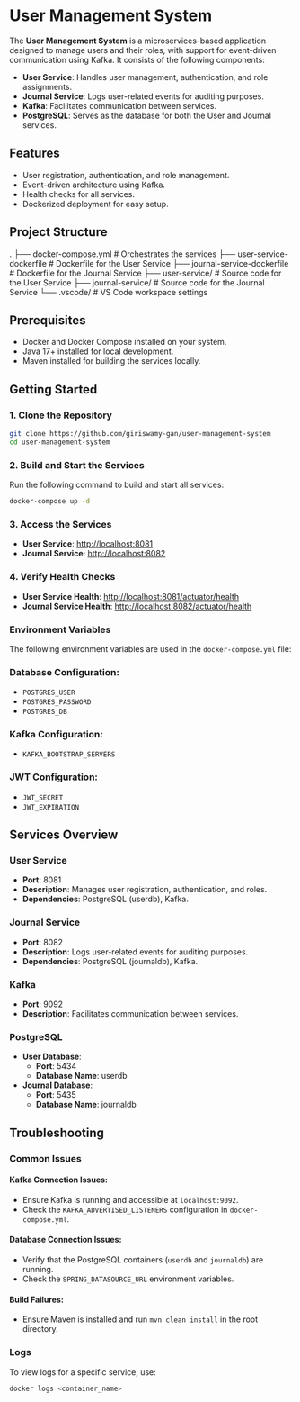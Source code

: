 # User Management System

The **User Management System** is a microservices-based application designed to manage users and their roles, with support for event-driven communication using Kafka. It consists of the following components:

- **User Service**: Handles user management, authentication, and role assignments.
- **Journal Service**: Logs user-related events for auditing purposes.
- **Kafka**: Facilitates communication between services.
- **PostgreSQL**: Serves as the database for both the User and Journal services.

## Features

- User registration, authentication, and role management.
- Event-driven architecture using Kafka.
- Health checks for all services.
- Dockerized deployment for easy setup.

## Project Structure
. ├── docker-compose.yml # Orchestrates the services ├── user-service-dockerfile # Dockerfile for the User Service ├── journal-service-dockerfile # Dockerfile for the Journal Service ├── user-service/ # Source code for the User Service ├── journal-service/ # Source code for the Journal Service └── .vscode/ # VS Code workspace settings

## Prerequisites

- Docker and Docker Compose installed on your system.
- Java 17+ installed for local development.
- Maven installed for building the services locally.

## Getting Started

### 1. Clone the Repository

```bash
git clone https://github.com/giriswamy-gan/user-management-system
cd user-management-system
```

### 2. Build and Start the Services

Run the following command to build and start all services:

```bash
docker-compose up -d
```

### 3. Access the Services

- **User Service**: [http://localhost:8081](http://localhost:8081)
- **Journal Service**: [http://localhost:8082](http://localhost:8082)

### 4. Verify Health Checks

- **User Service Health**: [http://localhost:8081/actuator/health](http://localhost:8081/actuator/health)
- **Journal Service Health**: [http://localhost:8082/actuator/health](http://localhost:8082/actuator/health)

### Environment Variables

The following environment variables are used in the `docker-compose.yml` file:

### Database Configuration:
- `POSTGRES_USER`
- `POSTGRES_PASSWORD`
- `POSTGRES_DB`

### Kafka Configuration:
- `KAFKA_BOOTSTRAP_SERVERS`

### JWT Configuration:
- `JWT_SECRET`
- `JWT_EXPIRATION`

## Services Overview

### User Service
- **Port**: 8081
- **Description**: Manages user registration, authentication, and roles.
- **Dependencies**: PostgreSQL (userdb), Kafka.

### Journal Service
- **Port**: 8082
- **Description**: Logs user-related events for auditing purposes.
- **Dependencies**: PostgreSQL (journaldb), Kafka.

### Kafka
- **Port**: 9092
- **Description**: Facilitates communication between services.

### PostgreSQL
- **User Database**:
  - **Port**: 5434
  - **Database Name**: userdb
- **Journal Database**:
  - **Port**: 5435
  - **Database Name**: journaldb

## Troubleshooting

### Common Issues

#### Kafka Connection Issues:
- Ensure Kafka is running and accessible at `localhost:9092`.
- Check the `KAFKA_ADVERTISED_LISTENERS` configuration in `docker-compose.yml`.

#### Database Connection Issues:
- Verify that the PostgreSQL containers (`userdb` and `journaldb`) are running.
- Check the `SPRING_DATASOURCE_URL` environment variables.

#### Build Failures:
- Ensure Maven is installed and run `mvn clean install` in the root directory.

### Logs
To view logs for a specific service, use:

```bash
docker logs <container_name>
```
